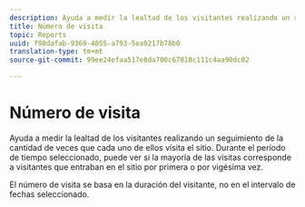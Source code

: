 ```yaml
---
description: Ayuda a medir la lealtad de los visitantes realizando un seguimiento de la cantidad de veces que cada uno de ellos visita el sitio. Durante el período de tiempo seleccionado, puede ver si la mayoría de las visitas corresponde a visitantes que entraban en el sitio por primera o por vigésima vez.
title: Número de visita
topic: Reports
uuid: f98dafab-9369-4055-a793-5ea0217b78b0
translation-type: tm+mt
source-git-commit: 99ee24efaa517e8da700c67818c111c4aa90dc02

---
```



# Número de visita

Ayuda a medir la lealtad de los visitantes realizando un seguimiento de la cantidad de veces que cada uno de ellos visita el sitio. Durante el período de tiempo seleccionado, puede ver si la mayoría de las visitas corresponde a visitantes que entraban en el sitio por primera o por vigésima vez.

El número de visita se basa en la duración del visitante, no en el intervalo de fechas seleccionado.

